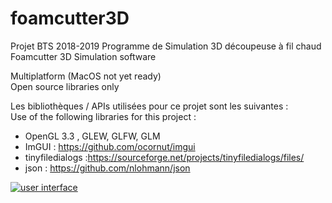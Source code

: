 # foamcutter3D
Projet BTS 2018-2019 Programme de Simulation 3D découpeuse à fil chaud  
Foamcutter 3D Simulation software

Multiplatform (MacOS not yet ready)  
Open source libraries only

Les bibliothèques / APIs utilisées pour ce projet sont les suivantes :  
Use of the following libraries for this project :  

- OpenGL 3.3 , GLEW, GLFW, GLM
- ImGUI : https://github.com/ocornut/imgui
- tinyfiledialogs :https://sourceforge.net/projects/tinyfiledialogs/files/  
- json : https://github.com/nlohmann/json

<a href="https://ibb.co/BKGxGbF"><img src="https://i.ibb.co/FqXMX2C/Page-1.png" alt="user interface" border="0"></a>
